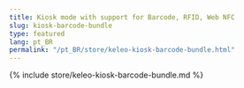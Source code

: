```yaml
---
title: Kiosk mode with support for Barcode, RFID, Web NFC
slug: kiosk-barcode-bundle
type: featured
lang: pt_BR
permalink: "/pt_BR/store/keleo-kiosk-barcode-bundle.html"
---
```


{% include store/keleo-kiosk-barcode-bundle.md %}
